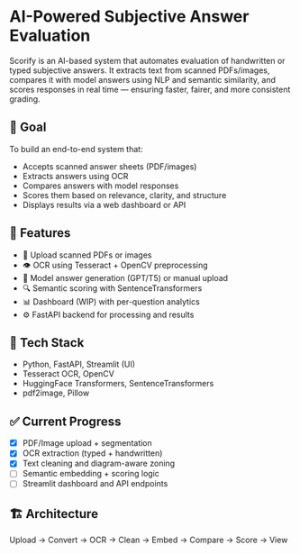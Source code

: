 # AI-Powered Subjective Answer Evaluation

Scorify is an AI-based system that automates evaluation of handwritten or typed subjective answers. It extracts text from scanned PDFs/images, compares it with model answers using NLP and semantic similarity, and scores responses in real time — ensuring faster, fairer, and more consistent grading.

## 🎯 Goal

To build an end-to-end system that:
- Accepts scanned answer sheets (PDF/images)
- Extracts answers using OCR
- Compares answers with model responses
- Scores them based on relevance, clarity, and structure
- Displays results via a web dashboard or API

## 🚀 Features

- 📄 Upload scanned PDFs or images
- 👁 OCR using Tesseract + OpenCV preprocessing
- 🧬 Model answer generation (GPT/T5) or manual upload
- 🔍 Semantic scoring with SentenceTransformers
- 📊 Dashboard (WIP) with per-question analytics
- ⚙ FastAPI backend for processing and results

## 🧰 Tech Stack

- Python, FastAPI, Streamlit (UI)
- Tesseract OCR, OpenCV
- HuggingFace Transformers, SentenceTransformers
- pdf2image, Pillow

## ✅ Current Progress

- [x] PDF/Image upload + segmentation
- [x] OCR extraction (typed + handwritten)
- [x] Text cleaning and diagram-aware zoning
- [ ] Semantic embedding + scoring logic
- [ ] Streamlit dashboard and API endpoints

## 🏗 Architecture

Upload → Convert → OCR → Clean → Embed → Compare → Score → View
